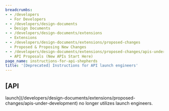 ```yaml
---
breadcrumbs:
- - /developers
  - For Developers
- - /developers/design-documents
  - Design Documents
- - /developers/design-documents/extensions
  - Extensions
- - /developers/design-documents/extensions/proposed-changes
  - Proposed & Proposing New Changes
- - /developers/design-documents/extensions/proposed-changes/apis-under-development
  - API Proposals (New APIs Start Here)
page_name: instructions-for-api-shepherds
title: '[Deprecated] Instructions for API launch engineers'
---
```


## [API
launch](/developers/design-documents/extensions/proposed-changes/apis-under-development)
no longer utilizes launch engineers.